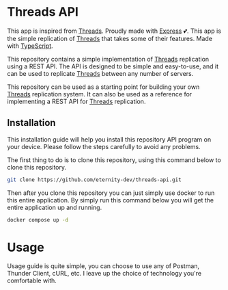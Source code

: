 # Threads API

This app is inspired from [Threads][url-threads]. Proudly made with
[Express][url-express] 💕. This app is the simple replication of
[Threads][url-threads] that takes some of their features. Made with
[TypeScript][url-typescript].

This repository contains a simple implementation of [Threads][url-threads]
replication using a REST API. The API is designed to be simple and easy-to-use,
and it can be used to replicate [Threads][url-threads] between any number of
servers.

This repository can be used as a starting point for building your own
[Threads][url-threads] replication system. It can also be used as a reference
for implementing a REST API for [Threads][url-threads] replication.

## Installation

This installation guide will help you install this repository API program on
your device. Please follow the steps carefully to avoid any problems.

The first thing to do is to clone this repository, using this command below to
clone this repository.

```bash
git clone https://github.com/eternity-dev/threads-api.git
```

Then after you clone this repository you can just simply use docker to run this
entire application. By simply run this command below you will get the entire
application up and running.

```bash
docker compose up -d
```

# Usage

Usage guide is quite simple, you can choose to use any of Postman, Thunder
Client, cURL, etc. I leave up the choice of technology you're comfortable with.

[url-express]: https://expressjs.com
[url-threads]: https://threads.net
[url-typescript]: https://typescriptlang.org
